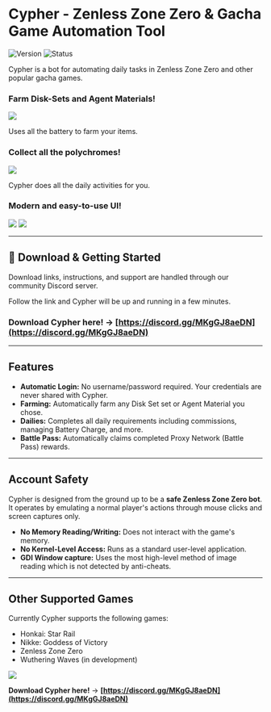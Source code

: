 # Cypher - Zenless Zone Zero & Gacha Game Automation Tool

![Version](https://img.shields.io/badge/version-v0.4-blue?style=for-the-badge)
![Status](https://img.shields.io/badge/status-active-success?style=for-the-badge)

Cypher is a bot for automating daily tasks in Zenless Zone Zero and other popular gacha games.

### Farm Disk-Sets and Agent Materials!

<img src="https://github.com/user-attachments/assets/1cd478c5-a529-465f-b188-bd66a44a8c4d" />

Uses all the battery to farm your items.

### Collect all the polychromes!

<img src="https://github.com/user-attachments/assets/3be39e5f-0083-4b65-b0ab-5c81f6b574ed" />

Cypher does all the daily activities for you.

### Modern and easy-to-use UI!

<img src="https://github.com/user-attachments/assets/472c7ca7-8b5c-4ca1-b3b7-9651271db965" />

<img src="https://github.com/user-attachments/assets/9a8969dc-17a7-4b61-9d78-cc8e09f32d32" />

---

## 💾 Download & Getting Started

Download links, instructions, and support are handled through our community Discord server.

Follow the link and Cypher will be up and running in a few minutes.

### **Download Cypher here!** -> **[https://discord.gg/MKgGJ8aeDN](https://discord.gg/MKgGJ8aeDN)**

---

## Features

* **Automatic Login:** No username/password required. Your credentials are never shared with Cypher.
* **Farming:**  Automatically farm any Disk Set set or Agent Material you chose.
* **Dailies:** Completes all daily requirements including commissions, managing Battery Charge, and more.
* **Battle Pass:** Automatically claims completed Proxy Network (Battle Pass) rewards.

---

## Account Safety

Cypher is designed from the ground up to be a **safe Zenless Zone Zero bot**. It operates by emulating a normal player's actions through mouse clicks and screen captures only.

* **No Memory Reading/Writing:** Does not interact with the game's memory.
* **No Kernel-Level Access:** Runs as a standard user-level application.
* **GDI Window capture:** Uses the most high-level method of image reading which is not detected by anti-cheats.

---

## Other Supported Games

Currently Cypher supports the following games:

* Honkai: Star Rail
* Nikke: Goddess of Victory
* Zenless Zone Zero
* Wuthering Waves (in development)

<img src="https://github.com/user-attachments/assets/55552739-fee2-4e41-b195-76473c3f3341" />

**Download Cypher here!** -> **[https://discord.gg/MKgGJ8aeDN](https://discord.gg/MKgGJ8aeDN)**
